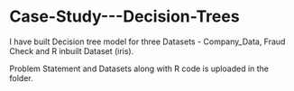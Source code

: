 # Case-Study---Decision-Trees


I have built Decision tree model for three Datasets - Company_Data, Fraud Check and R inbuilt Dataset (iris).

Problem Statement and Datasets along with R code is uploaded in the folder.
